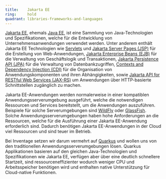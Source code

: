 ```yaml
---
title:    Jakarta EE  
ring:     hold  
quadrant: libraries-frameworks-and-languages
---
```


[Jakarta EE][jakarta-ee], ehemals [Java EE][java-ee], ist eine Sammlung von Java-Technologien und Spezifikationen,
welche für die Entwicklung von Unternehmensanwendungen verwendet werden. Unter anderem enthält Jakarta EE Technologien
wie [Servlets][servlet] und [Jakarta Server Pages (JSP)][jsp] für die Erstellung von
Web-Anwendungen, [Jakarta Enterprise Beans (EJB)][ejb] für die Verwaltung von Geschäftslogik und
Transaktionen, [Jakarta Persistence API (JPA)][jpa] für die Verwaltung von
Datenbankzugriffen, [Contexts and Dependency Injection (CDI)][cdi] für die Organisation von Anwendungskomponenten und
ihren Abhängigkeiten, sowie [Jakarta API for RESTful Web Services (JAX-RS)][jax-rs] um Anwendungen über HTTP-basierte
Schnittstellen zugänglich zu machen.

Jakarta EE-Anwendungen werden normalerweise in einer kompatiblen Anwendungsserverumgebung ausgeführt, welche die
notwendigen Ressourcen und Services bereitstellt, um die Anwendungen auszuführen. Beispiele für solche Serverumgebungen
sind [WildFly][wildfly] oder [GlassFish][glassfish]. Solche Anwendungsserverumgebungen haben hohe Anforderungen an die
Ressourcen, welche für die Ausführung einer Jakarta EE-Anwendung erforderlich sind. Dadurch benötigen Jakarta
EE-Anwendungen in der Cloud viel Ressourcen und sind teuer im Betrieb.

Bei Inventage setzen wir darum vermehrt auf [Quarkus][quarkus] und wollen uns von den traditionellen
Anwendungsserverumgebungen lösen. Quarkus Applikationen basieren auf den gleichen Java-Technologien und Spezifikationen
wie Jakarta EE, verfügen aber über eine deutlich schnellere Startzeit, sind ressourceneffizienter wodurch weniger CPU
und Arbeitsspeicher benötigen wird und enthalten native Unterstützung für Cloud-native Funktionen.

[jakarta-ee]: https://jakarta.ee/specifications/
[java-ee]: https://javaee.github.io/
[servlet]: https://jakarta.ee/specifications/servlet/
[jsp]: https://jakarta.ee/specifications/pages/
[ejb]: https://jakarta.ee/specifications/enterprise-beans/
[jax-rs]: https://jakarta.ee/specifications/restful-ws/
[jpa]: https://jakarta.ee/specifications/persistence/
[cdi]: https://jakarta.ee/specifications/cdi/
[wildfly]: https://www.wildfly.org/
[glassfish]: https://glassfish.org/
[quarkus]: quarkus.html
